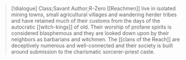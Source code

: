 >[!dialogue] Class;Savant Author;R-Zero
>[[Reachmen]] live in isolated mining towns, small agricultural villages and wandering herder tribes and have retained much of their customs from the days of the autocratic [[witch-kings]] of old. Their worship of profane spirits is considered blasphemous and they are looked down upon by their neighbors as barbarians and witchmen. The [[clans of the Reach]] are deceptively numerous and well-connected and their society is built around submission to the charismatic sorcerer-priest caste. 